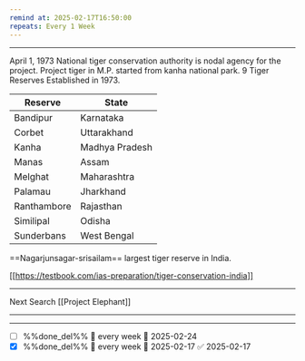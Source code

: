 ```yaml
---
remind at: 2025-02-17T16:50:00
repeats: Every 1 Week
---
```

---
April 1, 1973
National tiger conservation authority is nodal agency for the project.
Project tiger in M.P. started from kanha national park.
9 Tiger Reserves Established in 1973.

| Reserve     | State          |
| ----------- | -------------- |
| Bandipur    | Karnataka      |
| Corbet      | Uttarakhand    |
| Kanha       | Madhya Pradesh |
| Manas       | Assam          |
| Melghat     | Maharashtra    |
| Palamau     | Jharkhand      |
| Ranthambore | Rajasthan      |
| Similipal   | Odisha         |
| Sunderbans  | West Bengal    |
==Nagarjunsagar-srisailam== largest tiger reserve in India.

[[https://testbook.com/ias-preparation/tiger-conservation-india]]

---
Next Search
[[Project Elephant]]


---
---
- [ ] %%done_del%% 🔁 every week 📅 2025-02-24
- [x] %%done_del%% 🔁 every week 📅 2025-02-17 ✅ 2025-02-17